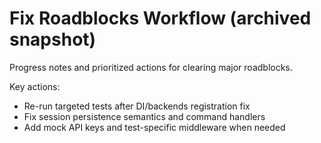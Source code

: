 # Fix Roadblocks Workflow (archived snapshot)

Progress notes and prioritized actions for clearing major roadblocks.

Key actions:
- Re-run targeted tests after DI/backends registration fix
- Fix session persistence semantics and command handlers
- Add mock API keys and test-specific middleware when needed



